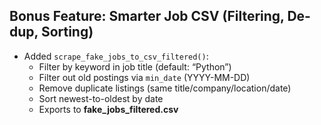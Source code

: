 ## Bonus Feature: Smarter Job CSV (Filtering, De-dup, Sorting)
- Added `scrape_fake_jobs_to_csv_filtered()`:
  - Filter by keyword in job title (default: “Python”)
  - Filter out old postings via `min_date` (YYYY-MM-DD)
  - Remove duplicate listings (same title/company/location/date)
  - Sort newest-to-oldest by date
  - Exports to **fake_jobs_filtered.csv**


